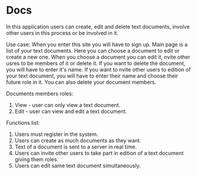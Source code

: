 # Docs
In this application users can create, edit and delete text documents, involve other users in this process or be involved in it.

Use case:
When you enter this site you will have to sign up. Main page is a list of your text documents. Here you can choose a document to edit or create a new one. When you choose a document you can edit it, nvite other usres to be members of it or delete it. If you want to delete the document, you will have to enter it's name. If you want to nvite other users to edition of your text document, you will have to enter their name and choose their future role in it. You can also delete your document members.

Documents members roles:
1. View - user can only view a text document.
2. Edit - user can view and edit a text document.

Functions list:
1. Users must register in the system.
2. Users can create as much documents as they want.
3. Text of a document is sent to a server in real time.
4. Users can invite other users to take part in edition of a text document giving them roles.
5. Users can edit same text document simultaneously.
